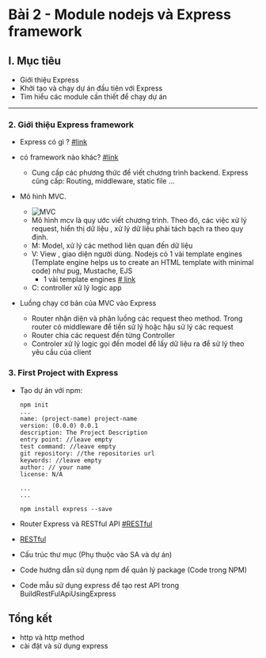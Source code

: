 # Bài 2 - Module nodejs và Express framework

## I. Mục tiêu
*  Giới thiệu Express
*  Khởi tạo và chạy dự án đầu tiên với Express
*  Tìm hiểu các module cần thiết để chạy dự án
------

### 2. Giới thiệu Express framework
- Express có gì ? [#link](https://viettuts.vn/nodejs/express-framework-trong-nodejs#goto-h2-4)
- có framework nào khác? [#link](https://www.simform.com/blog/best-nodejs-frameworks/)
    - Cung cấp các phương thức để viết chương trình backend. Express cũng cấp: Routing, middleware, static file ...
- Mô hình MVC. 
    - ![MVC](https://eno.tkwebgiare.com/sites/default/files/inline-images/mo-hinh-mvc.jpg)   
    - Mô hình mcv là quy ước viết chương trình. Theo đó, các việc xử lý request, hiển thị dữ liệu , xử lý dữ liệu phải tách bạch ra theo quy định.
    - M: Model, xử lý các method liên quan đến dữ liệu
    - V: View , giao diện người dùng. Nodejs có 1 vài template engines (Template engine helps us to create an HTML template with minimal code) như pug, Mustache, EJS
        - 1 vài template engines [# link](https://colorlib.com/wp/top-templating-engines-for-javascript/)
    - C: controller xử lý logic app

- Luồng chạy cơ bản của MVC vào Express
    - Router nhận diện và phân luồng các request theo method. Trong router có middleware để tiền sử lý hoặc hậu sử lý các request
    - Router chia các request đến từng Controller
    - Controler xử lý logic gọi đến model để lấy dữ liệu ra để sử lý theo yêu cầu của client

### 3. First Project with Express
- Tạo dự án với npm:
    ```
    npm init
    ...
    name: (project-name) project-name
    version: (0.0.0) 0.0.1
    description: The Project Description
    entry point: //leave empty
    test command: //leave empty
    git repository: //the repositories url
    keywords: //leave empty
    author: // your name
    license: N/A

    ...
    ...

    npm install express --save
    ```

- Router Express và RESTful API [#RESTful](https://topdev.vn/blog/restful-api-la-gi/)
- [RESTful](https://topdev.vn/blog/restful-api-la-gi/)
- Cấu trúc thư mục (Phụ thuộc vào SA và dự án)
- Code hướng dẫn sử dụng npm để quản lý package (Code trong NPM)
- Code mẫu sử dụng express để tạo rest API trong BuildRestFulApiUsingExpress

## Tổng kết
- http và http method
- cài đặt và sử dụng express
